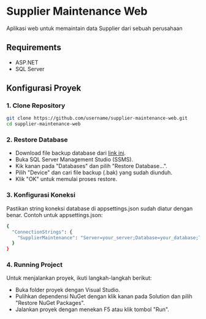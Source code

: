 # Supplier Maintenance Web

Aplikasi web untuk memaintain data Supplier dari sebuah perusahaan  

## Requirements
- ASP.NET 
- SQL Server

## Konfigurasi Proyek

### 1. Clone Repository
```sh
git clone https://github.com/username/supplier-maintenance-web.git
cd supplier-maintenance-web
```
### 2. Restore Database
- Download file backup database dari [link ini](https://drive.google.com/file/d/17FJAFWaSS6Mk1XDU8bcATxDJKs6k2mmh/view?usp=sharing).
- Buka SQL Server Management Studio (SSMS).
- Kik kanan pada "Databases" dan pilih "Restore Database...".
- Pilih "Device" dan cari file backup (.bak) yang sudah diunduh.
- Klik "OK" untuk memulai proses restore.
### 3. Konfigurasi Koneksi
Pastikan string koneksi database di appsettings.json sudah diatur dengan benar. Contoh untuk appsettings.json:
```sh
{
  "ConnectionStrings": {
    "SupplierMaintenance": "Server=your_server;Database=your_database;Trusted_Connection=True;TrustServerCertificate=True"
  }
}
```
### 4. Running Project
Untuk menjalankan proyek, ikuti langkah-langkah berikut:
- Buka folder proyek dengan Visual Studio.
- Pulihkan dependensi NuGet dengan klik kanan pada Solution dan pilih "Restore NuGet Packages".
- Jalankan proyek dengan menekan F5 atau klik tombol "Run".

